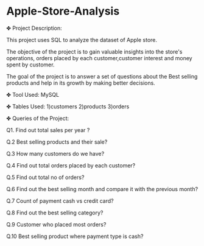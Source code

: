 # Apple-Store-Analysis

✤ Project Description:

This project uses SQL to analyze the dataset of Apple store.

The objective of the project is to gain valuable insights into the store's operations, orders placed by each customer,customer interest and money spent by customer.

The goal of the project is to answer a set of questions about the Best selling products and help in its growth by making better decisions.

✤ Tool Used:
MySQL

✤ Tables Used:
1)customers
2)products
3)orders

✤ Queries of the Project:

Q1. Find out total sales per year ?

Q.2 Best selling products and their sale?

Q.3 How many customers do we have?

Q.4 Find out total orders placed by each customer?

Q.5 Find out total no of orders?

Q.6 Find out the best selling month and compare it with the previous month?

Q.7 Count of payment cash vs credit card?

Q.8 Find out the best selling category?

Q.9 Customer who placed most orders?

Q.10 Best selling product where payment type is cash?
